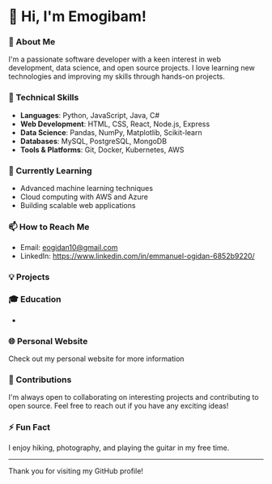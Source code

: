 # 👋 Hi, I'm Emogibam!

### 🚀 About Me
I'm a passionate software developer with a keen interest in web development, data science, and open source projects. I love learning new technologies and improving my skills through hands-on projects.

### 💼 Technical Skills
- **Languages**: Python, JavaScript, Java, C#
- **Web Development**: HTML, CSS, React, Node.js, Express
- **Data Science**: Pandas, NumPy, Matplotlib, Scikit-learn
- **Databases**: MySQL, PostgreSQL, MongoDB
- **Tools & Platforms**: Git, Docker, Kubernetes, AWS

### 🌱 Currently Learning
- Advanced machine learning techniques
- Cloud computing with AWS and Azure
- Building scalable web applications

### 📫 How to Reach Me
- Email: eogidan10@gmail.com
- LinkedIn: https://www.linkedin.com/in/emmanuel-ogidan-6852b9220/

### 💡 Projects


### 🎓 Education
- 

### 🌐 Personal Website
Check out my personal website for more information

### 🤝 Contributions
I'm always open to collaborating on interesting projects and contributing to open source. Feel free to reach out if you have any exciting ideas!

### ⚡ Fun Fact
I enjoy hiking, photography, and playing the guitar in my free time.

---

Thank you for visiting my GitHub profile!
